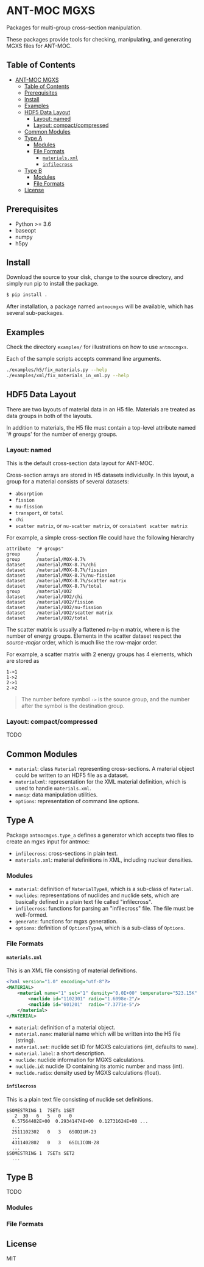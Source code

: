 ANT-MOC MGXS
===========

Packages for multi-group cross-section manipulation.

These packages provide tools for checking, manipulating, and generating MGXS files for ANT-MOC.

## Table of Contents

- [ANT-MOC MGXS](#ant-moc-mgxs)
  - [Table of Contents](#table-of-contents)
  - [Prerequisites](#prerequisites)
  - [Install](#install)
  - [Examples](#examples)
  - [HDF5 Data Layout](#hdf5-data-layout)
    - [Layout: named](#layout-named)
    - [Layout: compact/compressed](#layout-compactcompressed)
  - [Common Modules](#common-modules)
  - [Type A](#type-a)
    - [Modules](#modules)
    - [File Formats](#file-formats)
      - [`materials.xml`](#materialsxml)
      - [`infilecross`](#infilecross)
  - [Type B](#type-b)
    - [Modules](#modules-1)
    - [File Formats](#file-formats-1)
  - [License](#license)


## Prerequisites

- Python >= 3.6
- baseopt
- numpy
- h5py

## Install

Download the source to your disk, change to the source directory, and simply run pip to install the package.

```bash
$ pip install .
```

After installation, a package named `antmocmgxs` will be available, which has several sub-packages.

## Examples

Check the directory `examples/` for illustrations on how to use `antmocmgxs`.

Each of the sample scripts accepts command line arguments.

```bash
./examples/h5/fix_materials.py --help
./examples/xml/fix_materials_in_xml.py --help
```

## HDF5 Data Layout

There are two layouts of material data in an H5 file. Materials are treated as data groups in both of the layouts.

In addition to materials, the H5 file must contain a top-level attribute named '# groups' for the number of energy groups.

### Layout: named

This is the default cross-section data layout for ANT-MOC.

Cross-section arrays are stored in H5 datasets individually. In this layout, a group for a material consists of several datasets:

- `absorption`
- `fission`
- `nu-fission`
- `transport`, or `total`
- `chi`
- `scatter matrix`, or `nu-scatter matrix`, or `consistent scatter matrix`

For example, a simple cross-section file could have the following hierarchy

```
attribute  "# groups"
group      /
group      /material/MOX-8.7%
dataset    /material/MOX-8.7%/chi
dataset    /material/MOX-8.7%/fission
dataset    /material/MOX-8.7%/nu-fission
dataset    /material/MOX-8.7%/scatter matrix
dataset    /material/MOX-8.7%/total
group      /material/UO2
dataset    /material/UO2/chi
dataset    /material/UO2/fission
dataset    /material/UO2/nu-fission
dataset    /material/UO2/scatter matrix
dataset    /material/UO2/total
```

The scatter matrix is usually a flattened n-by-n matrix, where n is the number of energy groups.
Elements in the scatter dataset respect the *source-major* order, which is much like the row-major order.

For example, a scatter matrix with 2 energy groups has 4 elements, which are stored as

```
1->1
1->2
2->1
2->2
```

> The number before symbol `->` is the source group, and the number after the symbol is the destination group.

### Layout: compact/compressed

TODO

## Common Modules

- `material`: class `Material` representing cross-sections. A material object could be written to an HDF5 file as a dataset.
- `materialxml`: representation for the XML material definition, which is used to handle `materials.xml`.
- `manip`: data manipulation utilities.
- `options`: representation of command line options.

## Type A

Package `antmocmgxs.type_a` defines a generator which accepts two files to create an mgxs input for antmoc:

- `infilecross`: cross-sections in plain text.
- `materials.xml`: material definitions in XML, including nuclear densities.

### Modules

- `material`: definition of `MaterialTypeA`, which is a sub-class of `Material`.
- `nuclides`: representations of nuclides and nuclide sets, which are basically defined in a plain text file called "infilecross".
- `infilecross`: functions for parsing an "infilecross" file. The file must be well-formed.
- `generate`: functions for mgxs generation.
- `options`: definition of `OptionsTypeA`, which is a sub-class of `Options`.

### File Formats

#### `materials.xml`

This is an XML file consisting of material definitions.

```xml
<?xml version="1.0" encoding="utf-8"?>
<MATERIAL>
    <material name="1" set="1" density="0.0E+00" temperature="523.15K" label="Some material">
        <nuclide id="1102301" radio="1.6098e-2"/>
        <nuclide id="601201"  radio="7.3771e-5"/>
    </material>
</MATERIAL>
```

- `material`: definition of a material object.
- `material.name`: material name which will be written into the H5 file (string).
- `material.set`: nuclide set ID for MGXS calculations (int, defaults to `name`).
- `material.label`: a short description.
- `nuclide`: nuclide information for MGXS calculations.
- `nuclide.id`: nuclide ID containing its atomic number and mass (int).
- `nuclide.radio`: density used by MGXS calculations (float).

#### `infilecross`

This is a plain text file consisting of nuclide set definitions.

```
$SOMESTRING 1  7SETs 1SET
   2  30   6   5   0   0
  0.57564402E+00  0.29341474E+00  0.12731624E+00 ...
  ...
  2511102302   0   3   6SODIUM-23
  ...
  4311402802   0   3   6SILICON-28
  ...
$SOMESTRING 1  7SETs SET2
  ...
```

## Type B

TODO

### Modules

### File Formats

## License

MIT
